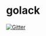 # golack

[![Gitter](https://badges.gitter.im/golack-dev/community.svg)](https://gitter.im/golack-dev/community?utm_source=badge&utm_medium=badge&utm_campaign=pr-badge&utm_content=badge)